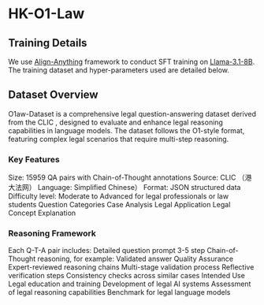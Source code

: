 # HK-O1-Law

## Training Details

We use [Align-Anything](https://github.com/PKU-Alignment/align-anything) framework to conduct SFT training on [Llama-3.1-8B](https://huggingface.co/meta-llama/Llama-3.1-8B). The training dataset and hyper-parameters used are detailed below.

## Dataset Overview

O1aw-Dataset is a comprehensive legal question-answering dataset derived from the   CLIC  , designed to evaluate and enhance legal reasoning capabilities in language models. The dataset follows the O1-style format, featuring complex legal scenarios that require multi-step reasoning.

### Key Features

  Size: 15959 QA pairs with Chain-of-Thought annotations
  Source:    CLIC   （港大法网）
  Language: Simplified Chinese）
  Format: JSON structured data
  Difficulty level: Moderate to Advanced for legal professionals or law students
  Question Categories
  Case Analysis 
  Legal Application
  Legal Concept Explanation

### Reasoning Framework

Each Q-T-A pair includes:
    Detailed question prompt
    3-5 step Chain-of-Thought reasoning, for example:
Validated answer
Quality Assurance
Expert-reviewed reasoning chains
Multi-stage validation process
Reflective verification steps
Consistency checks across similar cases
  Intended Use
  Legal education and training
  Development of legal AI systems
  Assessment of legal reasoning capabilities
  Benchmark for legal language models